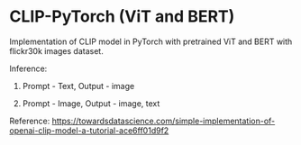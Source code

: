 # CLIP-PyTorch (ViT and BERT)

Implementation of CLIP model in PyTorch with pretrained ViT and BERT with flickr30k images dataset.

Inference:

1. Prompt - Text, Output - image

2. Prompt - Image, Output - image, text

Reference:
https://towardsdatascience.com/simple-implementation-of-openai-clip-model-a-tutorial-ace6ff01d9f2

